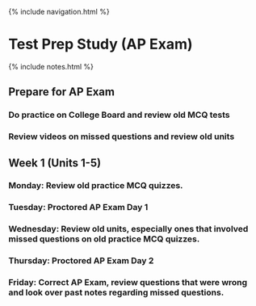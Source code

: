 {% include navigation.html %}

<h1> Test Prep Study (AP Exam) </h1>

{% include notes.html %}

<h2> Prepare for AP Exam </h2>
<h3> Do practice on College Board and review old MCQ tests</h3>
<h3> Review videos on missed questions and review old units </h3>

<h2> Week 1 (Units 1-5) </h2>


<h3>Monday: Review old practice MCQ quizzes.</h3>

<h3>Tuesday: Proctored AP Exam Day 1</h3>

<h3>Wednesday: Review old units, especially ones that involved missed questions on old practice MCQ quizzes.</h3>

<h3>Thursday: Proctored AP Exam Day 2</h3>

<h3>Friday: Correct AP Exam, review questions that were wrong and look over past notes regarding missed questions.</h3>
